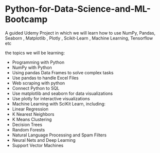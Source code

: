 # Python-for-Data-Science-and-ML-Bootcamp
A guided Udemy Project in which we will learn how to use NumPy, Pandas, Seaborn , Matplotlib , Plotly , Scikit-Learn , Machine Learning, Tensorflow  etc

the topics we will be learning:

  * Programming with Python
  * NumPy with Python
  * Using pandas Data Frames to solve complex tasks
  * Use pandas to handle Excel Files
  * Web scraping with python
  * Connect Python to SQL
  * Use matplotlib and seaborn for data visualizations
  * Use plotly for interactive visualizations
  * Machine Learning with SciKit Learn, including:
  * Linear Regression
  * K Nearest Neighbors
  * K Means Clustering
  * Decision Trees
  * Random Forests
  * Natural Language Processing and Spam Filters
  * Neural Nets and Deep Learning
  * Support Vector Machines
